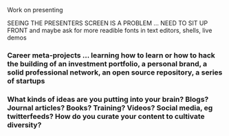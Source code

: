 Work on presenting

SEEING THE PRESENTERS SCREEN IS A PROBLEM ... NEED TO SIT UP FRONT and maybe ask for more readible fonts in text editors, shells, live demos


### Career meta-projects ... learning how to learn or how to hack the building of an investment portfolio, a personal brand, a solid professional network, an open source repository, a series of startups
### What kinds of ideas are you putting into your brain? Blogs? Journal articles? Books? Training? Videos? Social media, eg twitterfeeds? How do you curate your content to cultivate diversity?
